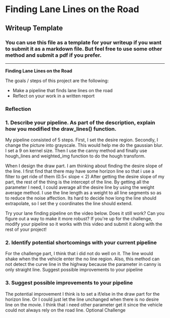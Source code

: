 # **Finding Lane Lines on the Road** 

## Writeup Template

### You can use this file as a template for your writeup if you want to submit it as a markdown file. But feel free to use some other method and submit a pdf if you prefer.

---

**Finding Lane Lines on the Road**

The goals / steps of this project are the following:
* Make a pipeline that finds lane lines on the road
* Reflect on your work in a written report



### Reflection

### 1. Describe your pipeline. As part of the description, explain how you modified the draw_lines() function.

My pipeline consisted of 5 steps. First, I set the desire region. Secondly, I change the picture into grayscale. This would help me do the gaussian blur. I set a 9 on kernel size. Then I use the canny method and finally use hough_lines and weighted_img function to do the hough transform.

When I design the draw part. 
I am thinking about finding the desire slope of the line. I first find that there may have some horizon line so that i use a filter to get ride of them (0.5< slope < 2) After getting the desire slope of my part, the rest of the thing is the intercept of the line. 
By getting all the parameter I need, I could average all the desire line by using the weight average method. I use the line length as a weight to all line segments so as to reduce the noise affection. 
Its hard to decide how long the line should extrapolate, so I set the y coordinates the line should extend.

Try your lane finding pipeline on the video below. Does it still work? Can you figure out a way to make it more robust? If you're up for the challenge, modify your pipeline so it works with this video and submit it along with the rest of your project!

### 2. Identify potential shortcomings with your current pipeline
For the challenge part, I think that i did not do well on it. The line would shake when the the vehicle enter the no line region. Also, this method can not detect the curve line in the highway because the parameter in canny is only straight line.
Suggest possible improvements to your pipeline


### 3. Suggest possible improvements to your pipeline

The potential improvement I think is to set a if/else in the draw part for the horizon line. Or I could just let the line unchanged when there is no desire line on the movie. I think that i need other parameter get it since the vehicle could not always rely on the road line.
Optional Challenge
